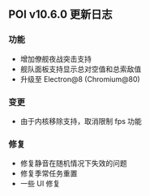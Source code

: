 ## POI v10.6.0 更新日志

### 功能

- 增加僚舰夜战突击支持
- 舰队面板支持显示总对空值和总索敌值
- 升级至 Electron@8 (Chromium@80)

### 变更

- 由于内核移除支持，取消限制 fps 功能

### 修复

- 修复静音在随机情况下失效的问题
- 修复季常任务重置
- 一些 UI 修复
